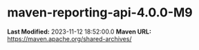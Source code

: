 # maven-reporting-api-4.0.0-M9

**Last Modified:** 2023-11-12 18:52:00.0
**Maven URL:** https://maven.apache.org/shared-archives/

